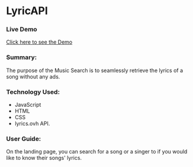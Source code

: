 # LyricAPI

### Live Demo  
[Click here to see the Demo](https://datvu2110.github.io/LyricAPI/)

### Summary: 
The purpose of the Music Search is to seamlessly retrieve the lyrics of a song without any ads.

### Technology Used: 
* JavaScript
* HTML
* CSS
* lyrics.ovh API.

### User Guide: 

On the landing page, you can search for a song or a singer to if you would like to know their songs' lyrics.
